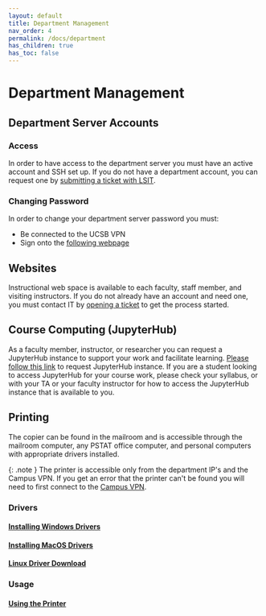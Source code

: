 ```yaml
---
layout: default
title: Department Management
nav_order: 4
permalink: /docs/department
has_children: true
has_toc: false
---
```


# Department Management

## Department Server Accounts

### Access

In order to have access to the department server you must have an active account and SSH set up.  If you do not have a department account, you can request one by [submitting a ticket with LSIT](https://help.lsit.ucsb.edu/hc/en-us/requests/new?ticket_form_id=1260809796629).

### Changing Password

In order to change your department server password you must:

- Be connected to the UCSB VPN
- Sign onto the [following webpage](https://kingslanding.pstat.ucsb.edu/setting/changeps.php)

## Websites

Instructional web space is available to each faculty, staff member, and visiting instructors. If you do not already have an account and need one, you must contact IT by [opening a ticket](https://help.lsit.ucsb.edu/hc/en-us/requests/new?ticket_form_id=1260809796629) to get the process started.

## Course Computing (JupyterHub)

As a faculty member, instructor, or researcher you can request a JupyterHub instance to support your work and facilitate learning. [Please follow this link](https://help.lsit.ucsb.edu/hc/en-us/articles/4925937111323-Requesting-JupyterHub) to request JupyterHub instance.
If you are a student looking to access JupyterHub for your course work, please check your syllabus, or with your TA or your faculty instructor for how to access the JupyterHub instance that is available to you.

## Printing

The copier can be found in the mailroom and is accessible through the mailroom computer, any PSTAT office computer, and personal computers with appropriate drivers installed.

{: .note }
The printer is accessible only from the department IP's and the Campus VPN. If you get an error that the printer can't be found you will need to first connect to the [Campus VPN](https://www.ets.ucsb.edu/services/campus-vpn/get-connected).

### Drivers

#### [Installing Windows Drivers](/docs/department/printer-driver-win/)

#### [Installing MacOS Drivers](/docs/department/printer-driver-mac/)

#### [Linux Driver Download](https://ucsb.box.com/s/3stigbjk8wjbjrhjauqal07ga2nj2l16)

### Usage

#### [Using the Printer](/docs/department/printer-use/)
